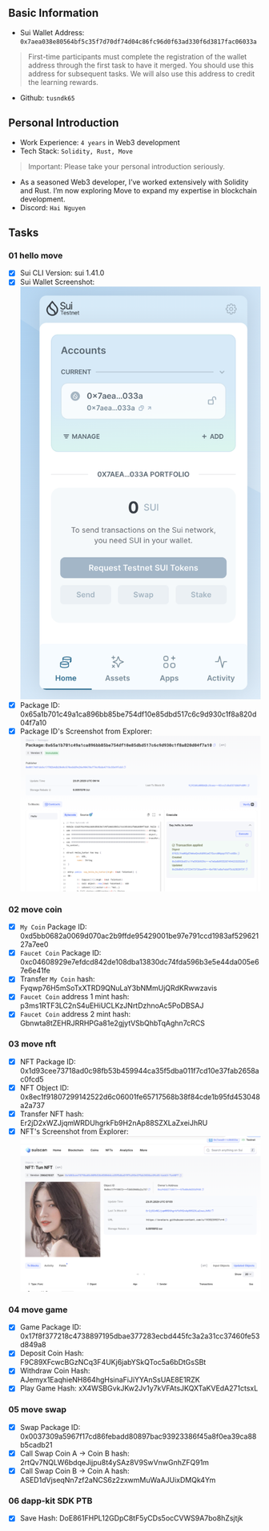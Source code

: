 ## Basic Information
- Sui Wallet Address: `0x7aea038e80564bf5c35f7d70df74d04c86fc96d0f63ad330f6d3817fac06033a`
> First-time participants must complete the registration of the wallet address through the first task to have it merged. You should use this address for subsequent tasks. We will also use this address to credit the learning rewards.
- Github: `tusndk65`

## Personal Introduction
- Work Experience: `4 years` in Web3 development
- Tech Stack: `Solidity, Rust, Move`
> Important: Please take your personal introduction seriously.
- As a seasoned Web3 developer, I’ve worked extensively with Solidity and Rust. I’m now exploring Move to expand my expertise in blockchain development.
- Discord: `Hai Nguyen`

## Tasks

### 01 hello move
- [x] Sui CLI Version: sui 1.41.0
- [x] Sui Wallet Screenshot: ![](./images/sui_wallet.png)
- [x] Package ID: 0x65a1b701c49a1ca896bb85be754df10e85dbd517c6c9d930c1f8a820d04f7a10
- [x] Package ID's Screenshot from Explorer: ![](images/packageid.png)

### 02 move coin
- [x] `My Coin` Package ID: 0xd5bb0682a0069d070ac2b9ffde95429001be97e791ccd1983af52962127a7ee0
- [x] `Faucet Coin` Package ID: 0xc04608929e7efdcd842de108dba13830dc74fda596b3e5e44da005e67e6e41fe
- [x] Transfer `My Coin` hash: Fyqwp76H5mSoTxXTRD9QNuLaY3bNMmUjQRdKRwwzavis
- [x] `Faucet Coin` address 1 mint hash: p3ms1RTF3LC2nS4uEHiUCLKzJNrtDzhnoAc5PoDBSAJ
- [x] `Faucet Coin` address 2 mint hash: Gbnwta8tZEHRJRRHPGa81e2gjytVSbQhbTqAghn7cRCS

### 03 move nft
- [x] NFT Package ID: 0x1d93cee73718ad0c98fb53b459944ca35f5dba011f7cd10e37fab2658ac0fcd5
- [x] NFT Object ID: 0x8ec1f91807299142522d6c06001fe65717568b38f84cde1b95fd453048a2a737
- [x] Transfer NFT hash: Er2jD2xWZJjqmWRDUhgrkFb9H2nAp88SZXLaZxeiJhRU
- [x] NFT's Screenshot from Explorer: ![](images/tun_nft.png)

### 04 move game
- [x] Game Package ID: 0x17f8f377218c4738897195dbae377283ecbd445fc3a2a31cc37460fe53d849a8
- [x] Deposit Coin Hash: F9C89XFcwcBGzNCq3F4UKj6jabYSkQToc5a6bDtGsSBt
- [x] Withdraw Coin Hash: AJemyx1EaqhieNH864hgHsinaFiJiYYAnSsUAE8E1RZK
- [x] Play Game Hash: xX4WSBGvkJKw2Jv1y7kVFAtsJKQXTaKVEdA271ctsxL

### 05 move swap
- [x] Swap Package ID: 0x0037309a5967f17cd86febadd80897bac93923386f45a8f0ea39ca88b5cadb21
- [x] Call Swap Coin A -> Coin B hash: 2rtQv7NQLW6bdqeJijpu8t4ySAz8V9SwVnwGnhZFQ91m
- [x] Call Swap Coin B -> Coin A hash: ASED1dVjseqNn7zf2aNCS6z2zxwmMuWaAJUixDMQk4Ym

### 06 dapp-kit SDK PTB
- [x] Save Hash: DoE861FHPL12GDpC8tF5yCDs5ocCVWS9A7bo8hZsjtjk

